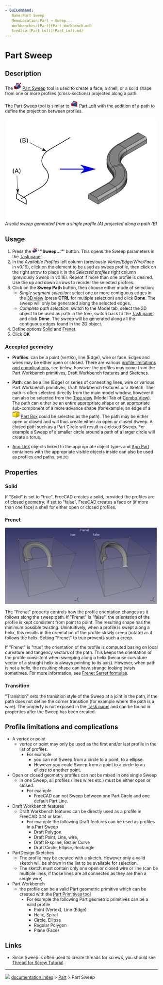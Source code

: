 ```yaml
---
- GuiCommand:
   Name:Part Sweep
   MenuLocation:Part → Sweep...
   Workbenches:[Part](Part_Workbench.md)
   SeeAlso:[Part Loft](Part_Loft.md)
---
```


# Part Sweep

## Description

The <img alt="" src=images/Part_Sweep.svg  style="width:24px;"> [Part Sweep](Part_Sweep.md) tool is used to create a face, a shell, or a solid shape from one or more profiles (cross-sections) projected along a path.

The Part Sweep tool is similar to <img alt="" src=images/Part_Loft.svg  style="width:24px;"> [Part Loft](Part_Loft.md) with the addition of a path to define the projection between profiles.

![](images/Part_Sweep_simple.png ) 
*A solid sweep generated from a single profile (A) projected along a path (B)*

## Usage

1.  Press the **<img src="images/Part_Sweep.svg" width=16px> '''Sweep...'''** button. This opens the Sweep parameters in the [Task panel](Task_panel.md).
2.  In the *Available Profiles* left column (previously *Vertex/Edge/Wire/Face* in v0.16), click on the element to be used as sweep profile, then click on the right arrow to place it in the *Selected profiles* right column (previously *Sweep* in v0.16). Repeat if more than one profile is desired. Use the up and down arrows to reorder the selected profiles.
3.  Click on the **Sweep Path** button, then choose either mode of selection:
    -   *Single segment selection*: select one or more contiguous edges in the [3D view](3D_view.md) (press **CTRL** for multiple selection) and click **Done**. The sweep will only be generated along the selected edges.
    -   *Complete path selection*: switch to the Model tab, select the 2D object to be used as path in the tree, switch back to the [Task panel](Task_panel.md) and click **Done**. The sweep will be generated along all the contiguous edges found in the 2D object.
4.  Define options [Solid](#Solid.md) and [Frenet](#Frenet.md).
5.  Click **OK**

### Accepted geometry 

-   **Profiles**: can be a point (vertex), line (Edge), wire or face. Edges and wires may be either open or closed. There are various [profile limitations and complications](Part_Sweep#Profile_limitations_and_complications.md), see below, however the profiles may come from the Part Workbench primitives, Draft Workbench features and Sketches.

-   **Path**: can be a line (Edge) or series of connecting lines, wire or various Part Workbench primitives, Draft Workbench features or a Sketch. The path is often selected directly from the main model window, however it can also be selected from the [Tree view](Tree_view.md) (Model Tab of [Combo View](Combo_View.md)). The path can either be an entire appropriate shape or an appropriate sub-component of a more advance shape (for example, an edge of a <img alt="" src=images/Part_Box.svg  style="width:24px;"> [Part Box](Part_Box.md) could be selected as the path). The path may be either open or closed and will thus create either an open or closed Sweep. A closed path such as a Part Circle will result in a closed Sweep. For example a Sweep of a smaller circle around a path of a larger circle will create a torus.

-   [App Link](App_Link.md) objects linked to the appropriate object types and [App Part](App_Part.md) containers with the appropriate visible objects inside can also be used as profiles and paths. <small>(v0.20)</small> 

## Properties

### Solid

If \"Solid\" is set to \"true\", FreeCAD creates a solid, provided the profiles are of closed geometry; if set to \"false\", FreeCAD creates a face or (if more than one face) a shell for either open or closed profiles.

### Frenet

 <img alt="" src=images/Sweep-frenet-comp.png  style="width:500px;"> 

The \"Frenet\" property controls how the profile orientation changes as it follows along the sweep path. If \"Frenet\" is \"false\", the orientation of the profile is kept consistent from point to point. The resulting shape has the minimum possible twisting. Unintuitively, when a profile is swept along a helix, this results in the orientation of the profile slowly creep (rotate) as it follows the helix. Setting \"Frenet\" to true prevents such a creep.

If \"Frenet\" is \"true\" the orientation of the profile is computed basing on local curvature and tangency vectors of the path. This keeps the orientation of the profile consistent when sweeping along a helix (because curvature vector of a straight helix is always pointing to its axis). However, when path is not a helix, the resulting shape can have strange looking twists sometimes. For more information, see [Frenet Serret formulas](http://en.wikipedia.org/wiki/Frenet%E2%80%93Serret_formulas).

### Transition

\"Transition\" sets the transition style of the Sweep at a joint in the path, if the path does not define the corner transition (for example where the path is a wire). The property is not exposed in the [Task panel](Task_panel.md) and can be found in properties after the Sweep has been created.

## Profile limitations and complications 

-   A vertex or point
    -   vertex or point may only be used as the first and/or last profile in the list of profiles.
        -   For example
            -   you can not Sweep from a circle to a point, to a ellipse.
            -   However you could Sweep from a point to a circle to an ellipse to another point.
-   Open or closed geometry profiles can not be mixed in one single Sweep
    -   In one Sweep, all profiles (lines wires etc.) must be either open or closed.
        -   For example
            -   FreeCAD can not Sweep between one Part Circle and one default Part Line.
-   Draft Workbench features
    -   Draft Workbench features can be directly used as a profile in FreeCAD 0.14 or later.
        -   For example the following Draft features can be used as profiles in a Part Sweep
            -   Draft Polygon.
            -   Draft Point, Line, wire,
            -   Draft B-spline, Bezier Curve
            -   Draft Circle, Ellipse, Rectangle
-   PartDesign Sketches
    -   The profile may be created with a sketch. However only a valid sketch will be shown in the list to be available for selection.
    -   The sketch must contain only one open or closed wire or line (can be multiple lines, if those lines are all connected as they are then a single wire)
-   Part Workbench
    -   the profile can be a valid Part geometric primitive which can be created with the [Part Primitives tool](Part_Primitives.md)
        -   For example the following Part geometric primitives can be a valid profile
            -   Point (Vertex), Line (Edge)
            -   Helix, Spiral
            -   Circle, Ellipse
            -   Regular Polygon
            -   Plane (Face)

## Links

-   Since Sweep is often used to create threads for screws, you should see [Thread for Screw Tutorial](Thread_for_Screw_Tutorial.md).



---
![](images/Right_arrow.png) [documentation index](../README.md) > [Part](Part_Workbench.md) > Part Sweep
